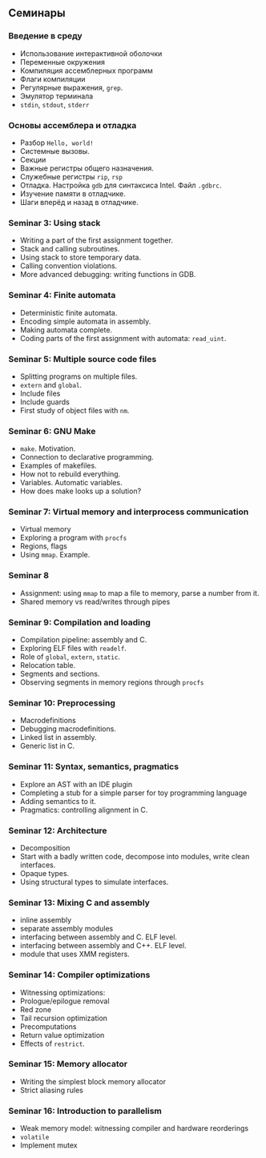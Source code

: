 ## Семинары


### Введение в среду

 - Использование интерактивной оболочки
 - Переменные окружения
 - Компиляция ассемблерных программ
 - Флаги компиляции
 - Регулярные выражения, `grep`.
 - Эмулятор терминала
 - `stdin`, `stdout`, `stderr`

### Основы ассемблера и отладка

 - Разбор `Hello, world!`
 - Системные вызовы.
 - Секции
 - Важные регистры общего назначения.
 - Служебные регистры `rip`, `rsp`
 - Отладка. Настройка `gdb` для синтаксиса Intel. Файл `.gdbrc`.
 - Изучение памяти в отладчике.
 - Шаги вперёд и назад в отладчике.

### Seminar 3: Using stack

 - Writing a part of the first assignment together.
 - Stack and calling subroutines.
 - Using stack to store temporary data.
 - Calling convention violations.
 - More advanced debugging: writing functions in GDB.

### Seminar 4: Finite automata

 - Deterministic finite automata.
 - Encoding simple automata in assembly.
 - Making automata complete.
 - Coding parts of the first assignment with automata: `read_uint`.


### Seminar 5: Multiple source code files

 - Splitting programs on multiple files.
 - `extern` and `global`.
 - Include files
 - Include guards
 - First study of object files with `nm`.

### Seminar 6: GNU Make

 - `make`. Motivation.
 - Connection to declarative programming.
 - Examples of makefiles.
 - How not to rebuild everything.
 - Variables. Automatic variables.
 - How does make looks up a solution?

### Seminar 7: Virtual memory and interprocess communication

 - Virtual memory
 - Exploring a program with `procfs`
 - Regions, flags
 - Using `mmap`. Example.

### Seminar 8

 - Assignment: using `mmap` to map a file to memory, parse a number from it.
 - Shared memory vs read/writes through pipes

### Seminar 9: Compilation and loading

 - Compilation pipeline: assembly and C.
 - Exploring ELF files with `readelf`.
 - Role of `global`, `extern`, `static`.
 - Relocation table.
 - Segments and sections.
 - Observing segments in memory regions through `procfs`

### Seminar 10: Preprocessing

 - Macrodefinitions
 - Debugging macrodefinitions.
 - Linked list in assembly.
 - Generic list in C.

### Seminar 11: Syntax, semantics, pragmatics

 - Explore an AST with an IDE plugin
 - Completing a stub for a simple parser for toy programming language
 - Adding semantics to it.
 - Pragmatics: controlling alignment in C.

### Seminar 12: Architecture

 - Decomposition
 - Start with a badly written code, decompose into modules, write clean interfaces.
 - Opaque types.
 - Using structural types to simulate interfaces.

### Seminar 13: Mixing C and assembly

 - inline assembly
 - separate assembly modules
 - interfacing between assembly and C. ELF level.
 - interfacing between assembly and C++. ELF level.
 - module that uses XMM registers.

### Seminar 14: Compiler optimizations

 - Witnessing optimizations:
 - Prologue/epilogue removal
 - Red zone
 - Tail recursion optimization
 - Precomputations
 - Return value optimization
 - Effects of `restrict`.

### Seminar 15: Memory allocator

 - Writing the simplest block memory allocator
 - Strict aliasing rules

### Seminar 16: Introduction to parallelism

 - Weak memory model: witnessing compiler and hardware reorderings
 - `volatile`
 - Implement mutex
